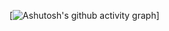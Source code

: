 
[![Ashutosh's github activity graph](https://github-readme-activity-graph.vercel.app/graph?username=hombin)]

